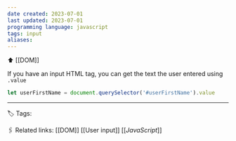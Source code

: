 ```yaml
---
date created: 2023-07-01
last updated: 2023-07-01
programming language: javascript
tags: input
aliases: 
---
```

⬆ [[DOM]]

If you have an input HTML tag, you can get the text the user entered using `.value`

```js
let userFirstName = document.querySelector('#userFirstName').value 
```

---
🏷 Tags: 

🖇 Related links:
[[DOM]]
[[User input]]
[[_JavaScript_]]

